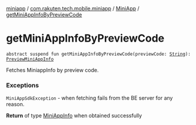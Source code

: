 [miniapp](../../index.md) / [com.rakuten.tech.mobile.miniapp](../index.md) / [MiniApp](index.md) / [getMiniAppInfoByPreviewCode](./get-mini-app-info-by-preview-code.md)

# getMiniAppInfoByPreviewCode

`abstract suspend fun getMiniAppInfoByPreviewCode(previewCode: `[`String`](https://kotlinlang.org/api/latest/jvm/stdlib/kotlin/-string/index.html)`): `[`PreviewMiniAppInfo`](../-preview-mini-app-info/index.md)

Fetches MiniappInfo by preview code.

### Exceptions

`MiniAppSdkException` - when fetching fails from the BE server for any reason.

**Return**
of type [MiniAppInfo](../-mini-app-info/index.md) when obtained successfully

